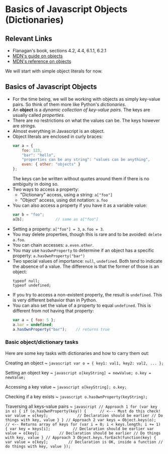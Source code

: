 # Basics of Javascript Objects (Dictionaries)

## Relevant Links

- Flanagan's book, sections 4.2, 4.4, 6.1.1, 6.2.1
- [MDN's guide on objects](https://developer.mozilla.org/en-US/docs/Web/JavaScript/Guide/Working_with_Objects)
- [MDN's reference on objects](https://developer.mozilla.org/en-US/docs/Web/JavaScript/Reference/Global_Objects/Object)

We will start with simple object literals for now.

## Basics of Javascript Objects

- For the time being, we will be working with objects as simply key-value pairs. So think of them more like Python's *dictionaries*.
- An **object** is a *dynamic collection of key-value pairs*. The keys are usually called *properties*.
- There are no restrictions on what the values can be. The keys however are *strings*.
- Almost everything in Javascript is an object.
- Object literals are enclosed in curly braces:
    ```js
    var a = {
        foo: 123,
        "bar": "hello",
        "properties can be any string": "values can be anything",
        even: { other: "objects" }
    };
    ```
    The keys can be written without quotes around them if there is no ambiguity in doing so.
- Two ways to access a property:
    - "Dictionary" access, using a string: `a["foo"]`
    - "Object" access, using dot notation: `a.foo`
- You can also access a property if you have it as a variable value:
    ```js
    var b = "foo";
    a[b];              // same as a["foo"]
    ```
- Setting a property: `a["foo"] = 3`, `a.foo = 3`.
- You may delete properties, though this is rare and to be avoided: `delete a.foo`.
- You can chain accesses: `a.even.other`.
- You may use `hasOwnProperty` to determine if an object has a specific property: `a.hasOwnProperty("bar")`
- Two special values of importance: `null`, `undefined`. Both tend to indicate the absence of a value. The difference is that the former of those is an object:
    ```
    typeof null;
    typeof undefined;
    ```
- If you try to access a non-existent property, the result is `undefined`. This is very different behavior than in Python.
- You can also set the value of a property to equal `undefined`. This is different from not having that property:
    ```js
    var a = { foo: 5 };
    a.bar = undefined;
    a.hasOwnProperty("bar");    // returns true
    ```

### Basic object/dictionary tasks

Here are some key tasks with dictionaries and how to carry them out:

Creating an object
  ~ ```javascript
    var o = { key1: val1, key2: val2, ... };
    ```

Setting an object key
  ~ ```javascript
    o[keyString] = newValue;
    o.key = newValue;
    ```

Accessing a key value
  ~ ```javascript
    o[keyString];
    o.key;
    ```

Checking if a key exists
  ~ ```javascript
    o.hasOwnProperty(keyString);
    ```

Traversing all keys-value pairs
  ~ ```javascript
    // Approach 1
    for (var key in o) {
        if (o.hasOwnProperty(key)) {      // <--- Must do this check!
          var value = o[key];             // Declaration should be earlier
          // Do things with key, value
        }
    }
    // Approach 2
    var keys = Object.keys(o);     // <-- Returns array of keys
    for (var i = 0; i < keys.length; i += 1) {
      var key = keys[i];          // Declaration should be earlier
      var value = o[key];         // Declaration should be earlier
      // Do things with key, value
    }
    // Approach 3
    Object.keys.forEach(function(key) {
      var value = o[key];         // Declaration is OK, inside a function
      // do things with key, value
    });
    ```
